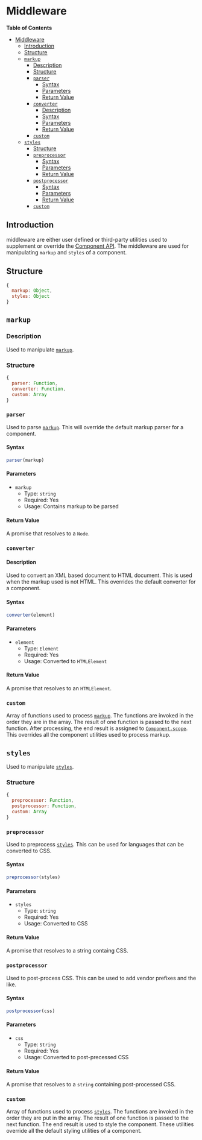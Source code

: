 # Middleware

__Table of Contents__

- [Middleware](#middleware)
  - [Introduction](#introduction)
  - [Structure](#structure)
  - [`markup`](#markup)
    - [Description](#description)
    - [Structure](#structure-1)
    - [`parser`](#parser)
      - [Syntax](#syntax)
      - [Parameters](#parameters)
      - [Return Value](#return-value)
    - [`converter`](#converter)
      - [Description](#description-1)
      - [Syntax](#syntax-1)
      - [Parameters](#parameters-1)
      - [Return Value](#return-value-1)
    - [`custom`](#custom)
  - [`styles`](#styles)
    - [Structure](#structure-2)
    - [`preprocessor`](#preprocessor)
      - [Syntax](#syntax-2)
      - [Parameters](#parameters-2)
      - [Return Value](#return-value-2)
    - [`postprocessor`](#postprocessor)
      - [Syntax](#syntax-3)
      - [Parameters](#parameters-3)
      - [Return Value](#return-value-3)
    - [`custom`](#custom-1)

## Introduction

middleware are either user defined or third-party utilities used to supplement or override the [Component API](component/component.md#api). The middleware are used for manipulating `markup` and `styles` of a component.

## Structure

```js
{
  markup: Object,
  styles: Object
}
```

## `markup`

### Description

Used to manipulate [`markup`](#markup).

### Structure

```js
{
  parser: Function,
  converter: Function,
  custom: Array
}
```

### `parser`

Used to parse [`markup`](#markup). This will override the default markup parser for a component.

#### Syntax

```js
parser(markup)
```

#### Parameters

- `markup`
  - Type: `string`
  - Required: Yes
  - Usage: Contains markup to be parsed

#### Return Value

A promise that resolves to a `Node`.

### `converter`

#### Description

Used to convert an XML based document to HTML document. This is used when the markup used is not HTML. This overrides the default converter for a component.

#### Syntax

```js
converter(element)
```

#### Parameters

- `element`
  - Type: `Element`
  - Required: Yes
  - Usage: Converted to `HTMLElement`

#### Return Value

A promise that resolves to an `HTMLElement`.

### `custom`

Array of functions used to process [`markup`](./create-component.md#markup). The functions are invoked in the order they are in the array. The result of one function is passed to the next function. After processing, the end result is assigned to [`Component.scope`](../component/compnent.md#scope). This overrides all the component utilities used to process markup.

## `styles`

Used to manipulate [`styles`](#styles).

### Structure

```js
{
  preprocessor: Function,
  postprocessor: Function,
  custom: Array
}
```

### `preprocessor`

Used to preprocess [`styles`](#styles). This can be used for languages that can be converted to CSS.

#### Syntax

```js
preprocessor(styles)
```

#### Parameters

- `styles`
  - Type: `string`
  - Required: Yes
  - Usage: Converted to CSS

#### Return Value

A promise that resolves to a string containg CSS.

### `postprocessor`

Used to post-process CSS. This can be used to add vendor prefixes and the like.

#### Syntax

```js
postprocessor(css)
```

#### Parameters

- `css`
  - Type: `String`
  - Required: Yes
  - Usage: Converted to post-precessed CSS

#### Return Value

A promise that resolves to a `string` containing post-processed CSS.

### `custom`

Array of functions used to process [`styles`](./create-component.md#styles). The functions are invoked in the order they are put in the array. The result of one function is passed to the next function. The end result is used to style the component. These utilities override all the default styling utilities of a component.
